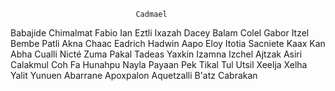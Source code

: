                                 Cadmael
Babajide
Chimalmat
Fabio
Ian
Eztli
Ixazah
Dacey
Balam
Colel
Gabor
Itzel
Bembe
Patli
Akna
Chaac
Eadrich
Hadwin
Aapo
Eloy
Itotia
Sacniete
Kaax
Kan
Abha
Cualli
Nicté
Zuma
Pakal
Tadeas
Yaxkin
Izamna
Izchel
Ajtzak
Asiri
Calakmul
Coh
Fa
Hunahpu
Nayla
Payaan
Pek
Tikal
Tul
Utsil
Xeelja
Xelha
Yalit
Yunuen
Abarrane
Apoxpalon
Aquetzalli
B'atz
Cabrakan
